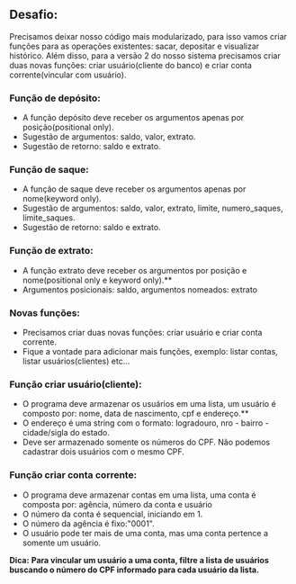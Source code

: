## Desafio:

Precisamos deixar nosso código mais modularizado, para isso vamos criar funções para as operações existentes: sacar, depositar e visualizar histórico. Além disso, para a versão 2 do nosso sistema precisamos criar duas novas funções: criar usuário(cliente do banco) e criar conta corrente(vincular com usuário).

### Função de depósito:

* A função depósito deve receber os argumentos apenas por posição(positional only).
* Sugestão de argumentos: saldo, valor, extrato.
* Sugestão de retorno: saldo e extrato.

### Função de saque:

* A função de saque deve receber os argumentos apenas por nome(keyword only).
* Sugestão de argumentos: saldo, valor, extrato, limite, numero_saques, limite_saques.
* Sugestão de retorno: saldo e extrato.

### Função de extrato:

* A função extrato deve receber os argumentos por posição e nome(positional only e keyword only).**
* Argumentos posicionais: saldo, argumentos nomeados: extrato


### Novas funções:

* Precisamos criar duas novas funções: criar usuário e criar conta corrente.
* Fique a vontade para adicionar mais funções, exemplo: listar contas, listar usuários(clientes) etc...


### Função criar usuário(cliente):

* O programa deve armazenar os usuários em uma lista, um usuário é composto por: nome, data de nascimento, cpf e endereço.**
* O endereço é uma string com o formato: logradouro, nro - bairro - cidade/sigla do estado.
* Deve ser armazenado somente os números do CPF. Não podemos cadastrar dois usuários com o mesmo CPF.


### Função criar conta corrente:

* O programa deve armazenar contas em uma lista, uma conta é composta por: agência, número da conta e usuário
* O número da conta é sequencial, iniciando em 1.
* O número da agência é fixo:"0001".
* O usuário pode ter mais de uma conta, mas uma conta pertence a somente um usuário.

**Dica:**
     **Para vincular um usuário a uma conta, filtre a lista de usuários buscando o número do CPF informado para cada usuário da lista.**
